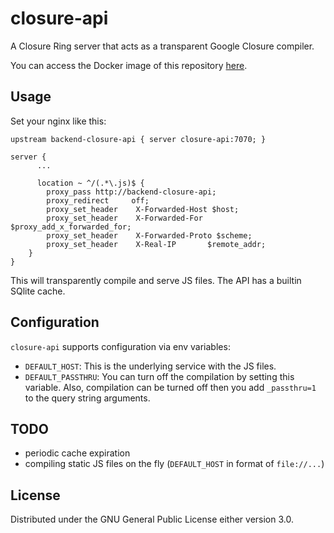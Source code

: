 # closure-api

A Closure Ring server that acts as a transparent Google Closure compiler.

You can access the Docker image of this repository [here]().

## Usage

Set your nginx like this:

```
upstream backend-closure-api { server closure-api:7070; }

server {
      ...
  
      location ~ ^/(.*\.js)$ {
        proxy_pass http://backend-closure-api;
        proxy_redirect     off;
        proxy_set_header    X-Forwarded-Host $host;
        proxy_set_header    X-Forwarded-For $proxy_add_x_forwarded_for;
        proxy_set_header    X-Forwarded-Proto $scheme;
        proxy_set_header    X-Real-IP       $remote_addr;
    } 
}
```

This will transparently compile and serve JS files.
The API has a builtin SQlite cache.

## Configuration

`closure-api` supports configuration via env variables:

- `DEFAULT_HOST`: This is the underlying service with the JS files.
- `DEFAULT_PASSTHRU`: You can turn off the compilation by setting this variable.
  Also, compilation can be turned off then you add `_passthru=1` to the query
  string arguments.

## TODO
- periodic cache expiration
- compiling static JS files on the fly (`DEFAULT_HOST` in format of `file://...`)

## License

Distributed under the GNU General Public License either version 3.0.
